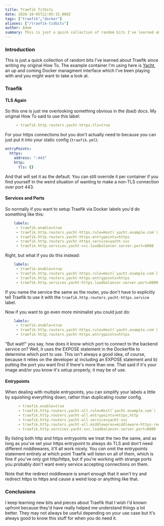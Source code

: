 ```yaml
---
title: Traefik Titbits
date: 2020-10-05T22:05:15.000Z
tags: ["traefik","docker"]
aliases: ["/traefik-tidbits"]
author: Adam
summary: This is just a quick collection of random bits I've learned about Traefik since writing my original How To.
---
```


### Introduction

This is just a quick collection of random bits I've learned about Traefik since writing my original How To. The example container I'm using here is [Yacht](https://github.com/SelfhostedPro/Yacht), an up and coming Docker managment interface which I've been playing with and you might want to take a look at.

### Traefik

#### TLS Again

So this one is just me overlooking something obvious in the (bad) docs. My original How To said to use this label:

```yaml
     - traefik.http.routers.yacht-https.tls=true
```

For your https connections but you don't actually need to because you can just put it into your static config (`traefik.yml`):

```yaml
entryPoints:
  https:
    address: ":443"
    http:
      tls: {}
```

And that will set it as the default. You can still override it per container if you find yourself in the weird situation of wanting to make a non-TLS connection over port 443.

#### Services and Ports

So normally if you want to setup Traefik via Docker labels you'd do something like this:

```yaml
    labels:
     - traefik.enable=true
     - traefik.http.routers.yacht-https.rule=Host(`yacht.example.com`)
     - traefik.http.routers.yacht-https.entrypoints=https
     - traefik.http.routers.yacht-https.service=yacht-svc
     - traefik.http.services.yacht-svc.loadbalancer.server.port=8000
```

Right, but what if you do this instead:

```yaml
    labels:
     - traefik.enable=true
     - traefik.http.routers.yacht-https.rule=Host(`yacht.example.com`)
     - traefik.http.routers.yacht-https.entrypoints=https
     - traefik.http.services.yacht-https.loadbalancer.server.port=8000
```

If you name the service the same as the router, you don't have to explicitly tell Traefik to use it with the `traefik.http.routers.yacht-https.service` label.

Now if you want to go even more minimalist you could just do:

```yaml
    labels:
     - traefik.enable=true
     - traefik.http.routers.yacht-https.rule=Host(`yacht.example.com`)
     - traefik.http.routers.yacht-https.entrypoints=https
```

"But wait!" you say, how does it know which port to connect to the backend service on? Well, it uses the EXPOSE statement in the Dockerfile to determine which port to use. This isn't always a good idea, of course, because it relies on the developer a) including an EXPOSE statement and b) putting the port you want first if there's more than one. That said if it's your image and/or you know it's setup properly, it may be of use.

#### Entrypoints

When dealing with multiple entrypoints, you can simplify your labels a little by squishing everything down, rather than duplicating router config.

```yaml
      - traefik.enable=true
      - traefik.http.routers.yacht-all.rule=Host(`yacht.example.com`)
      - traefik.http.routers.yacht-all.entrypoints=https,http
      - traefik.http.routers.yacht-all.service=yacht-svc
      - traefik.http.routers.yacht-all.middlewares=middleware-https-redirect
      - traefik.http.services.yacht-svc.loadbalancer.server.port=8000
```

By listing both http and https entrypoints we treat the two the same, and as long as you've set your https entrypoint to always do TLS and don't need different middlewares, it'll all work nicely. You *can* omit the entrypoints statement entirely at which point Traefik will listen on all of them, which is fine if you've only got http/https, but if you're working with strange ports you probably don't want every service accepting connections on them.

Note that the redirect middleware is smart enough that it won't try and redirect https to https and cause a weird loop or anything like that.

### Conclusions

I keep learning new bits and pieces about Traefik that I wish I'd known upfront because they'd have really helped me understand things a lot better. They may not always be useful depending on your use case but it's always good to know this stuff for when you do need it.
